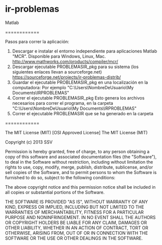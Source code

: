 ir-problemas
============

Matlab

============

Pasos para correr la aplicación:

1.  Descargar e instalar el entorno independiente para aplicaciones Matlab "MCR". Disponible para Windows, Linux, Mac.
    http://www.mathworks.com/products/compiler/mcr/
2.  Descargar ejecutable PROBLEMASIR_pkg para su sistema (los siguientes enlaces llevan a sourceforge.net)
    https://sourceforge.net/projects/ir-problemas-distrib/
3.  Guardar el ejecutable PROBLEMASIR_pkg en una localización en la computadora:
    Por ejemplo "C:\Users\NombreDeUsuario\My Documents\IRPROBLEMAS"
4.  Correr el ejecutable PROBLEMASIR_pkg
    Esto genera los archivos necesarios para correr el programa, 
    en la carpeta "C:\Users\NombreDeUsuario\My Documents\IRPROBLEMAS"
5.  Correr el ejecutable PROBLEMASIR que se ha generado en la carpeta


============

The MIT License (MIT)
[OSI Approved License]
The MIT License (MIT)

Copyright (c) 2013 SSV

Permission is hereby granted, free of charge, to any person obtaining a copy
of this software and associated documentation files (the "Software"), to deal
in the Software without restriction, including without limitation the rights
to use, copy, modify, merge, publish, distribute, sublicense, and/or sell
copies of the Software, and to permit persons to whom the Software is
furnished to do so, subject to the following conditions:

The above copyright notice and this permission notice shall be included in
all copies or substantial portions of the Software.

THE SOFTWARE IS PROVIDED "AS IS", WITHOUT WARRANTY OF ANY KIND, EXPRESS OR
IMPLIED, INCLUDING BUT NOT LIMITED TO THE WARRANTIES OF MERCHANTABILITY,
FITNESS FOR A PARTICULAR PURPOSE AND NONINFRINGEMENT. IN NO EVENT SHALL THE
AUTHORS OR COPYRIGHT HOLDERS BE LIABLE FOR ANY CLAIM, DAMAGES OR OTHER
LIABILITY, WHETHER IN AN ACTION OF CONTRACT, TORT OR OTHERWISE, ARISING FROM,
OUT OF OR IN CONNECTION WITH THE SOFTWARE OR THE USE OR OTHER DEALINGS IN
THE SOFTWARE.
